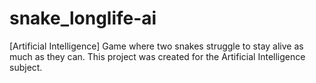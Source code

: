 # snake_longlife-ai
[Artificial Intelligence] Game where two snakes struggle to stay alive as much as they can. This project was created for the Artificial Intelligence subject.
